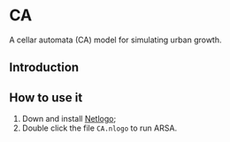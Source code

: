 # CA
A cellar automata (CA) model for simulating urban growth.

## Introduction


## How to use it
1. Down and install [Netlogo](https://ccl.northwestern.edu/netlogo/download.shtml);
2. Double click the file `CA.nlogo` to run ARSA.
